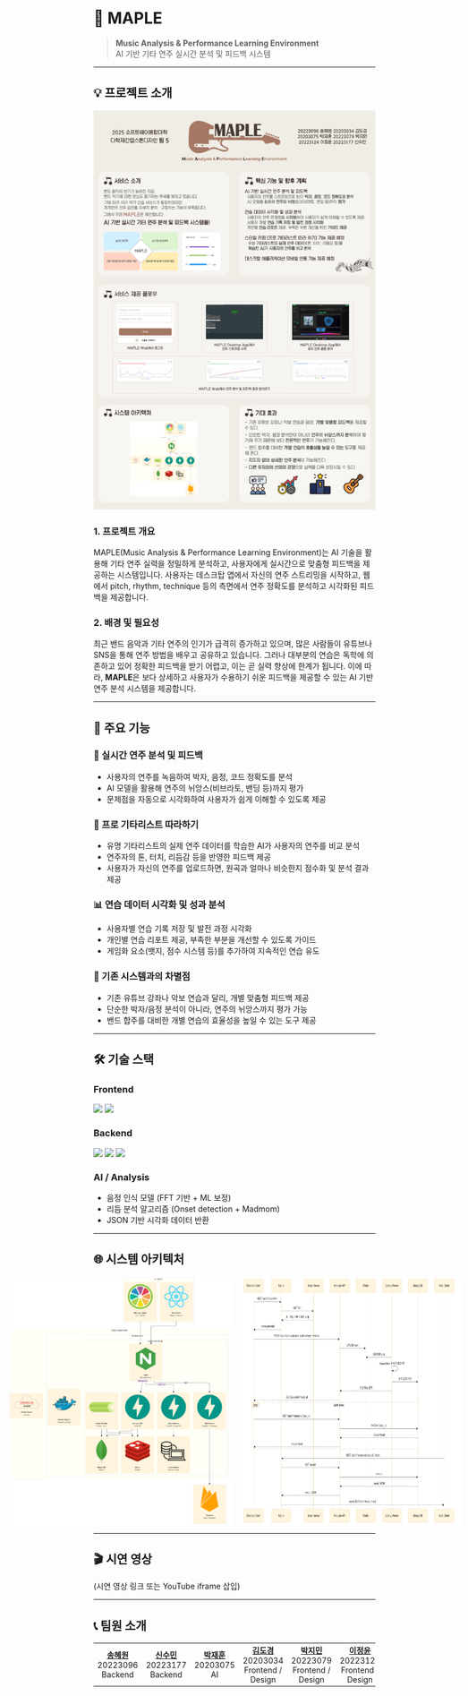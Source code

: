 # 🎸 MAPLE
> **Music Analysis & Performance Learning Environment**  
> AI 기반 기타 연주 실시간 분석 및 피드백 시스템

---

## 💡 프로젝트 소개
<p align="center">
  <img src="assets/poster.png" alt="포스터" width="600" />
</p>

### 1. 프로젝트 개요
MAPLE(Music Analysis & Performance Learning Environment)는 AI 기술을 활용해 기타 연주 실력을 정밀하게 분석하고, 사용자에게 실시간으로 맞춤형 피드백을 제공하는 시스템입니다. 사용자는 데스크탑 앱에서 자신의 연주 스트리밍을 시작하고, 웹에서 pitch, rhythm, technique 등의 측면에서 연주 정확도를 분석하고 시각화된 피드백을 제공합니다.

### 2. 배경 및 필요성
최근 밴드 음악과 기타 연주의 인기가 급격히 증가하고 있으며, 많은 사람들이 유튜브나 SNS을 통해 연주 방법을 배우고 공유하고 있습니다. 그러나 대부분의 연습은 독학에 의존하고 있어 정확한 피드백을 받기 어렵고, 이는 곧 실력 향상에 한계가 됩니다. 이에 따라, **MAPLE**은 보다 상세하고 사용자가 수용하기 쉬운 피드백을 제공할 수 있는 AI 기반 연주 분석 시스템을 제공합니다.

---

## 🦾 주요 기능

### 🎵 실시간 연주 분석 및 피드백
- 사용자의 연주를 녹음하여 박자, 음정, 코드 정확도를 분석  
- AI 모델을 활용해 연주의 뉘앙스(비브라토, 밴딩 등)까지 평가  
- 문제점을 자동으로 시각화하여 사용자가 쉽게 이해할 수 있도록 제공

### 🎸 프로 기타리스트 따라하기
- 유명 기타리스트의 실제 연주 데이터를 학습한 AI가 사용자의 연주를 비교 분석  
- 연주자의 톤, 터치, 리듬감 등을 반영한 피드백 제공  
- 사용자가 자신의 연주를 업로드하면, 원곡과 얼마나 비슷한지 점수화 및 분석 결과 제공

### 📊 연습 데이터 시각화 및 성과 분석
- 사용자별 연습 기록 저장 및 발전 과정 시각화  
- 개인별 연습 리포트 제공, 부족한 부분을 개선할 수 있도록 가이드  
- 게임화 요소(뱃지, 점수 시스템 등)를 추가하여 지속적인 연습 유도

### 🚀 기존 시스템과의 차별점
- 기존 유튜브 강좌나 악보 연습과 달리, 개별 맞춤형 피드백 제공  
- 단순한 박자/음정 분석이 아니라, 연주의 뉘앙스까지 평가 가능  
- 밴드 합주를 대비한 개별 연습의 효율성을 높일 수 있는 도구 제공

---

## 🛠 기술 스택

### Frontend
<img src="https://img.shields.io/badge/react-%2320232a.svg?style=for-the-badge&logo=react&logoColor=%2361DAFB"/>
<img src="https://img.shields.io/badge/tailwindcss-%2338B2AC.svg?style=for-the-badge&logo=tailwind-css&logoColor=white"/>

### Backend
<img src="https://img.shields.io/badge/python-3670A0?style=for-the-badge&logo=python&logoColor=ffdd54"/>
<img src="https://img.shields.io/badge/FastAPI-005571?style=for-the-badge&logo=fastapi"/>
<img src="https://img.shields.io/badge/firebase-%23039BE5.svg?style=for-the-badge&logo=firebase"/>

### AI / Analysis
- 음정 인식 모델 (FFT 기반 + ML 보정)  
- 리듬 분석 알고리즘 (Onset detection + Madmom)  
- JSON 기반 시각화 데이터 반환

---

## 🌐 시스템 아키텍처

<div align="center" style="display: flex; justify-content: center; gap: 10px;">
  <img src="assets/system architecture_01.png" alt="시스템 아키텍처 1" width="400"/>
  <img src="assets/system architecture_02.png" alt="시스템 아키텍처 2" width="400"/>
</div>

---

## 🎬 시연 영상

(시연 영상 링크 또는 YouTube iframe 삽입)

---

## 📞 팀원 소개

<table>
  <tr align="center">
    <td>
      <a href="https://github.com/20223096"><b>송혜원</b></a><br/>20223096<br/>Backend
    </td>
    <td>
      <a href="https://github.com/syngrxm"><b>신수민</b></a><br/>20223177<br/>Backend
    </td>
    <td>
      <a href="https://github.com/lovelyoverflow"><b>박재훈</b></a><br/>20203075<br/>AI
    </td>
    <td>
      <a href="https://github.com/dgKim1"><b>김도경</b></a><br/>20203034<br/>Frontend / Design
    </td>
    <td>
      <a href="https://github.com/qkrwlalss"><b>박지민</b></a><br/>20223079<br/>Frontend / Design
    </td>
    <td>
      <a href="https://github.com/lyun1015"><b>이정윤</b></a><br/>20223124<br/>Frontend / Design
    </td>
  </tr>
</table>


